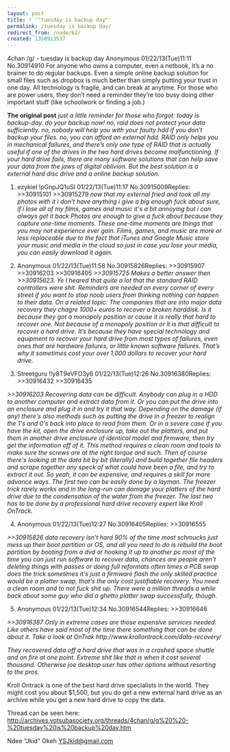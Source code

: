 ```yaml
---
layout: post
title: ! '"tuesday is backup day"'
permalink: /tuesday is backup day/
redirect_from: /node/62/
created: 1358913537
---
```

4chan /g/ - tuesday is backup day Anonymous 01/22/13(Tue)11:11 No.30914910
For anyone who owns a computer, even a netbook, it’s a no brainer to do regular backups. Even a simple online backup solution for small files such as dropbox is much better than simply putting your trust in one day. All technology is fragile, and can break at anytime. For those who are power users, they don’t need a reminder they’re too busy doing other important stuff (like schoolwork or finding a job.)

<b>The original post</b>
<i>just a little reminder for those who forgot: today is backup-day. do your backup now!
no, raid does not protect your data sufficiently.
no, nobody will help you with your faulty hdd if you don't backup your files.
no, you *can* afford an external hdd.
RAID only helps you in mechanical failures, and there’s only one type of RAID that is actually useful if one of the drives in the two hard drives become malfunctioning. If your hard drive fails, there are many software solutions that can help save your data from the jaws of digital oblivion. But the best solution is a external hard disc drive and a online backup solution.</i>

1.	ezykiel !pGnpJQ1uSI  01/22/13(Tue)11:17 No.30915009Replies: >>30915101 >>30915279
<i>now that my external fried and took all my photos with it i don't have anything i give a big enough fuck about
sure, if i lose all of my films, games and music it's a bit annoying but i can always get it back
Photos are enough to give a fuck about because they capture one-time moments. These one-time moments are things that you may not experience ever gain. Films, games, and music are more or less replaceable due to the fact that iTunes and Google Music store your music and media in the cloud so just in case you lose your media, you can easily download it again.</i>

2.	Anonymous  01/22/13(Tue)11:58 No.30915826Replies: >>30915907 >>30916203 >>30916405
<i> >>30915725
Makes a better answer then >>30915623.
Ye I heared that quite a lot that the standard RAID controllers were shit.
Reminders are needed on every corner of every street if you want to stop noob users from thinking nothing can happen to their data.
On a related topic: The companies that are into major data recovery they chagre 1000+ euros to recover a broken harddisk. Is it because they got a monopoly position or cause it is really that hard to recover one.
Not because of a monopoly position or it is that difficult to recover a hard drive. It’s because they have special technology and equipment to recover your hard drive from most types of failures, even ones that are hardware failures, or little known software failures. That’s why it sometimes cost your over 1,000 dollars to recover your hard drive. </i>

3.	Streetguru !!y8T9eVFO3y6  01/22/13(Tue)12:26 No.30916380Replies: >>30916432 >>30916435
<i>
>>30916203
Recovering data can be difficult.
Anybody can plug in a HDD to another computer and extract data from it.
Or you can put the drive into an enclosure and plug it in and try it that way.
Depending on the damage (if any) there's also methods such as putting the drive in a freezer to realign the 1's and 0's back into place to read from them.
Or in a severe case if you have the kit, open the drive enclosure up, take out the platters, and put them in another drive enclosure of identical model and firmware, then try get the information off of it. This method requires a clean room and tools to make sure the screws are at the right torque and such.
Then of course there's looking at the data bit by bit (literally) and build together file headers and scrape together any speck of what could have been a file, and try to extract it out.
So yeah, it can be expensive, and requires a skill for more advance ways.
The first two can be easily done by a layman. The freezer trick rarely works and in the long-run can damage your platters of the hard drive due to the condensation of the water from the freezer. The last two has to be done by a professional hard drive recovery expert like Kroll OnTrack. </i>

4.	Anonymous  01/22/13(Tue)12:27 No.30916405Replies: >>30916555
<i>
>>30915826
data recovery isn't hard 90% of the time
most schmucks just mess up their boot partition or OS, and all you need to do is rebuild the boot partition by booting from a dvd or hooking it up to another pc
most of the time you can just run software to recover data, chances are people aren't deleting things with passes or doing full reformats
often times a PCB swap does the trick
sometimes it's just a firmware flash
the only skilled practice would be a platter swap, that's the only cost justifiable recovery. You need a clean room and to not fuck shit up.
There were a million threads a while back about some guy who did a ghetto platter swap successfully, though.</i>

5.	Anonymous  01/22/13(Tue)12:34 No.30916544Replies: >>30916646
<i>
>>30916387
Only in extreme cases are those expensive services needed. Like others have said most of the time there something that can be done about it. 
Take a look at OnTrak http://www.krollontrack.com/data-recovery/

They recovered data off a hard drive that was in a crashed space shuttle and on fire at one point. Extreme shit like that is when it cost several thousand. Otherwise joe desktop user has other options without resorting to the pros.</i>

Kroll Ontrack is one of the best hard drive specialists in the world. They might cost you about $1,500, but you do get a new external hard drive as an archive while you get a new hard drive to copy the data.

Thread can be seen here: http://archives.yotsubasociety.org/threads/4chan/g/g%20%20-%20tuesday%20is%20backup%20day.htm

Ndee “Jkid” Okeh
YSJkid@gmail.com
